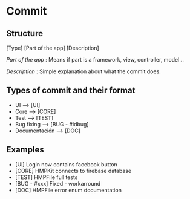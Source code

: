 # Commit

## Structure
[Type] [Part of the app] [Description]

*Part of the app* : Means if part is a framework, view, controller, model...

*Description* : Simple explanation about what the commit does.

## Types of commit and their format
- UI --> [UI]
- Core --> [CORE]
- Test --> [TEST]
- Bug fixing --> [BUG - #idbug]
- Documentación --> [DOC]

## Examples
- [UI] Login now contains facebook button
- [CORE] HMPKit connects to firebase database
- [TEST] HMPFile full tests
- [BUG - #xxx] Fixed - workarround 
- [DOC] HMPFile error enum documentation
